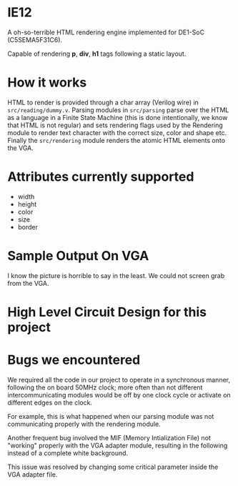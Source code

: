 # IE12
A oh-so-terrible HTML rendering engine implemented for
DE1-SoC (C5SEMA5F31C6).

Capable of rendering **p**, **div**, **h1** tags following a static layout.

# How it works
HTML to render is provided through a char array (Verilog wire) in `src/reading/dummy.v`. Parsing modules in `src/parsing` parse over the HTML as a language in a Finite State Machine (this is done intentionally, we know that HTML is not regular) and sets rendering flags used by the Rendering module to render text character with the correct size, color and shape etc. Finally the `src/rendering` module renders the atomic HTML elements onto the VGA.

# Attributes currently supported
- width
- height
- color
- size
- border

# Sample Output On VGA
I know the picture is horrible to say in the least. We could not screen grab from the VGA.



# High Level Circuit Design for this project

# Bugs we encountered
We required all the code in our project to operate in a synchronous manner, following the on board 50MHz clock; more often than not different intercommunicating modules would be off by one clock cycle or activate on different edges on the clock.

For example, this is what happened when our parsing module was not communicating properly with the rendering module.



Another frequent bug involved the MIF (Memory Intialization File) not "working" properly with the VGA adapter module, resulting in the following instead of a complete white background.


This issue was resolved by changing some critical parameter inside the VGA adapter file.

